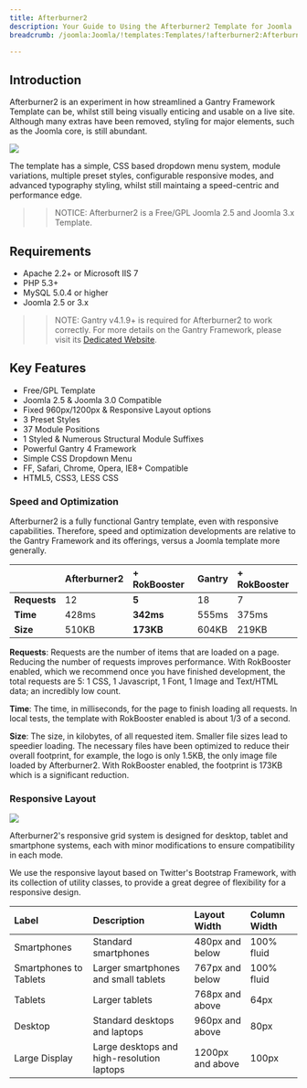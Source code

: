 ```yaml
---
title: Afterburner2
description: Your Guide to Using the Afterburner2 Template for Joomla
breadcrumb: /joomla:Joomla/!templates:Templates/!afterburner2:Afterburner2

---
```


Introduction
-----

Afterburner2 is an experiment in how streamlined a Gantry Framework Template can be, whilst still being visually enticing and usable on a live site. Although many extras have been removed, styling for major elements, such as the Joomla core, is still abundant.

![][afterburner2]

The template has a simple, CSS based dropdown menu system, module variations, multiple preset styles, configurable responsive modes, and advanced typography styling, whilst still maintaing a speed-centric and performance edge.

>> NOTICE: Afterburner2 is a Free/GPL Joomla 2.5 and Joomla 3.x Template.

Requirements
-----

* Apache 2.2+ or Microsoft IIS 7
* PHP 5.3+
* MySQL 5.0.4 or higher
* Joomla 2.5 or 3.x

>> NOTE: Gantry v4.1.9+ is required for Afterburner2 to work correctly. For more details on the Gantry Framework, please visit its [Dedicated Website][gantry].

Key Features
-----

* Free/GPL Template
* Joomla 2.5 & Joomla 3.0 Compatible
* Fixed 960px/1200px & Responsive Layout options
* 3 Preset Styles
* 37 Module Positions
* 1 Styled & Numerous Structural Module Suffixes
* Powerful Gantry 4 Framework
* Simple CSS Dropdown Menu
* FF, Safari, Chrome, Opera, IE8+ Compatible
* HTML5, CSS3, LESS CSS

### Speed and Optimization

Afterburner2 is a fully functional Gantry template, even with responsive capabilities. Therefore, speed and optimization developments are relative to the Gantry Framework and its offerings, versus a Joomla template more generally.

|              | Afterburner2 | + RokBooster | Gantry | + RokBooster |  
| :----------- | :----------- | :----------- | :----- | :----------- |  
| **Requests** | 12           | **5**        | 18     | 7            |  
| **Time**     | 428ms        | **342ms**    | 555ms  | 375ms        |  
| **Size**     | 510KB        | **173KB**    | 604KB  | 219KB        |  

**Requests**: Requests are the number of items that are loaded on a page. Reducing the number of requests improves performance. With RokBooster enabled, which we recommend once you have finished development, the total requests are 5: 1 CSS, 1 Javascript, 1 Font, 1 Image and Text/HTML data; an incredibly low count.

**Time**: The time, in milliseconds, for the page to finish loading all requests. In local tests, the template with RokBooster enabled is about 1/3 of a second.

**Size**: The size, in kilobytes, of all requested item. Smaller file sizes lead to speedier loading. The necessary files have been optimized to reduce their overall footprint, for example, the logo is only 1.5KB, the only image file loaded by Afterburner2. With RokBooster enabled, the footprint is 173KB which is a significant reduction.

### Responsive Layout

![][responsive]

Afterburner2's responsive grid system is designed for desktop, tablet and smartphone systems, each with minor modifications to ensure compatibility in each mode.

We use the responsive layout based on Twitter's Bootstrap Framework, with its collection of utility classes, to provide a great degree of flexibility for a responsive design.

| Label                  | Description                                | Layout Width     | Column Width |  
| :--------------------- | :----------------------------------------- | :--------------- | :----------- |  
| Smartphones            | Standard smartphones                       | 480px and below  | 100% fluid   |  
| Smartphones to Tablets | Larger smartphones and small tablets       | 767px and below  | 100% fluid   |  
| Tablets                | Larger tablets                             | 768px and above  | 64px         |  
| Desktop                | Standard desktops and laptops              | 960px and above  | 80px         |  
| Large Display          | Large desktops and high-resolution laptops | 1200px and above | 100px        | 

[gantry]: http://www.gantry-framework.org/
[afterburner2]: assets/afterburner22.jpeg
[responsive]: assets/responsive.jpg
[roksprocket]: assets/roksprocket.jpg
[filezilla]: https://filezilla-project.org
[launcher]: ../../start/rocketlauncher.md
[strips]: assets/strips.jpg
[k2]: assets/k2.jpg